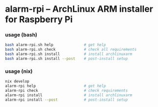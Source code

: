 # alarm-rpi – ArchLinux ARM installer for Raspberry Pi

### usage (bash)

```bash
bash alarm-rpi.sh help              # get help
bash alarm-rpi.sh check             # check all requirements
bash alarm-rpi.sh install           # install archlinuxarm
bash alarm-rpi.sh install --post    # post-install setup
```

### usage (nix)

```bash
nix develop
alarm-rpi help                      # get help
alarm-rpi check                     # check requirements
alarm-rpi install                   # install archlinuxarm
alarm-rpi install --post            # post-install setup
```
